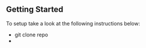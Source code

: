 

## Getting Started

To setup take a look at the following instructions below:

- git clone repo
- 




